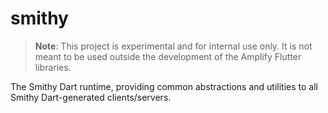 # smithy

> **Note**: This project is experimental and for internal use only. It is not meant to be used outside the development of the Amplify Flutter libraries.

The Smithy Dart runtime, providing common abstractions and utilities to all Smithy Dart-generated clients/servers.
